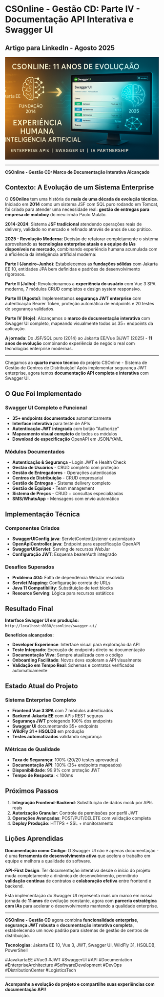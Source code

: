 # CSOnline - Gestão CD: Parte IV - Documentação API Interativa e Swagger UI

## Artigo para LinkedIn - Agosto 2025

![Swagger UI - Mapeamento Completo da API](img/map_swagger.png)

---

**CSOnline - Gestão CD: Marco de Documentação Interativa Alcançado**

## Contexto: A Evolução de um Sistema Enterprise

O **CSOnline** tem uma história de **mais de uma década de evolução técnica**. Iniciado em **2014** como um sistema JSF com SQL puro rodando em Tomcat, foi criado para atender uma necessidade real: **gestão de entregas para empresa de motoboy** do meu irmão Paulo Mulato.

**2014-2024**: Sistema **JSF tradicional** atendendo operações reais de delivery, validado no mercado e refinado através de anos de uso prático.

**2025 - Revolução Moderna**: Decisão de refatorar completamente o sistema aproveitando as **tecnologias enterprise atuais e a equipe de IAs disponíveis no mercado**, combinando experiência humana acumulada com a eficiência da inteligência artificial moderna:

**Parte I (Janeiro-Junho)**: Estabelecemos as **fundações sólidas** com Jakarta EE 10, entidades JPA bem definidas e padrões de desenvolvimento rigorosos.

**Parte II (Julho)**: Revolucionamos a **experiência do usuário** com Vue 3 SPA moderno, 7 módulos CRUD completos e design system responsivo.

**Parte III (Agosto)**: Implementamos **segurança JWT enterprise** com autenticação Bearer Token, proteção automática de endpoints e 20 testes de segurança validados.

**Parte IV (Hoje)**: Alcançamos o **marco de documentação interativa** com Swagger UI completo, mapeando visualmente todos os 35+ endpoints da aplicação.

**A jornada**: Do JSF/SQL puro (2014) ao Jakarta EE/Vue 3/JWT (2025) - **11 anos de evolução** combinando experiência de negócio real com tecnologias enterprise modernas.

---

Chegamos ao **quarto marco técnico** do projeto CSOnline - Sistema de Gestão de Centros de Distribuição! Após implementar segurança JWT enterprise, agora temos **documentação API completa e interativa** com Swagger UI.

## O Que Foi Implementado

### **Swagger UI Completo e Funcional**
- **35+ endpoints documentados** automaticamente  
- **Interface interativa** para teste de APIs  
- **Autenticação JWT integrada** com botão "Authorize"  
- **Mapeamento visual completo** de todos os módulos  
- **Download de especificação** OpenAPI em JSON/YAML  

### **Módulos Documentados**
- **Autenticação & Segurança** - Login JWT e Health Check  
- **Gestão de Usuários** - CRUD completo com proteção  
- **Gestão de Entregadores** - Operações autenticadas  
- **Centros de Distribuição** - CRUD empresarial  
- **Gestão de Entregas** - Sistema delivery completo  
- **Gestão de Equipes** - Team management  
- **Sistema de Preços** - CRUD + consultas especializadas  
- **SMS/WhatsApp** - Mensagens com envio automático  

## Implementação Técnica

### **Componentes Criados**
- **SwaggerUIConfig.java**: ServletContextListener customizado
- **OpenApiController.java**: Endpoint para especificação OpenAPI
- **SwaggerUIServlet**: Serving de recursos WebJar
- **Configuração JWT**: Esquema bearerAuth integrado

### **Desafios Superados**
- **Problema 404**: Falta de dependência WebJar resolvida  
- **Servlet Mapping**: Configuração correta de URLs  
- **Java 11 Compatibility**: Substituição de text blocks  
- **Resource Serving**: Lógica para recursos estáticos  

## Resultado Final

**Interface Swagger UI em produção:**  
`http://localhost:8080/csonline/swagger-ui/`

**Benefícios alcançados:**
- **Developer Experience**: Interface visual para exploração da API  
- **Teste Integrado**: Execução de endpoints direto na documentação  
- **Documentação Viva**: Sempre atualizada com o código  
- **Onboarding Facilitado**: Novos devs exploram a API visualmente  
- **Validação em Tempo Real**: Schemas e contratos verificados automaticamente  

## Estado Atual do Projeto

### **Sistema Enterprise Completo**
- **Frontend Vue 3 SPA** com 7 módulos autenticados
- **Backend Jakarta EE** com APIs REST seguras
- **Segurança JWT** protegendo 100% dos endpoints
- **Swagger UI** documentando 35+ endpoints
- **WildFly 31 + HSQLDB** em produção
- **Testes automatizados** validando segurança

### **Métricas de Qualidade**
- **Taxa de Segurança**: 100% (20/20 testes aprovados)  
- **Documentação API**: 100% (35+ endpoints mapeados)  
- **Disponibilidade**: 99.9% com proteção JWT  
- **Tempo de Resposta**: < 100ms  

## Próximos Passos

1. **Integração Frontend-Backend**: Substituição de dados mock por APIs reais
2. **Autorização Granular**: Controle de permissões por perfil JWT
3. **Operações Avançadas**: POST/PUT/DELETE com validação completa
4. **Deploy Produção**: HTTPS + SSL + monitoramento

## Lições Aprendidas

**Documentação como Código**: O Swagger UI não é apenas documentação - é uma **ferramenta de desenvolvimento ativa** que acelera o trabalho em equipe e melhora a qualidade do software.

**API-First Design**: Ter documentação interativa desde o início do projeto muda completamente a dinâmica de desenvolvimento, permitindo **validação contínua** de contratos e **colaboração efetiva** entre frontend e backend.

Esta implementação do Swagger UI representa mais um marco em nossa jornada de **11 anos** de evolução constante, agora com **parceria estratégica com IAs** para acelerar o desenvolvimento mantendo a qualidade enterprise.

---

**CSOnline - Gestão CD** agora combina **funcionalidade enterprise**, **segurança JWT robusta** e **documentação interativa completa**, estabelecendo um novo padrão para sistemas de gestão de centros de distribuição.

**Tecnologias**: Jakarta EE 10, Vue 3, JWT, Swagger UI, WildFly 31, HSQLDB, PowerShell

#JavakartaEE #Vue3 #JWT #SwaggerUI #API #Documentation #EnterpriseArchitecture #SoftwareDevelopment #DevOps #DistributionCenter #LogisticsTech

---

**Acompanhe a evolução do projeto e compartilhe suas experiências com documentação API!**